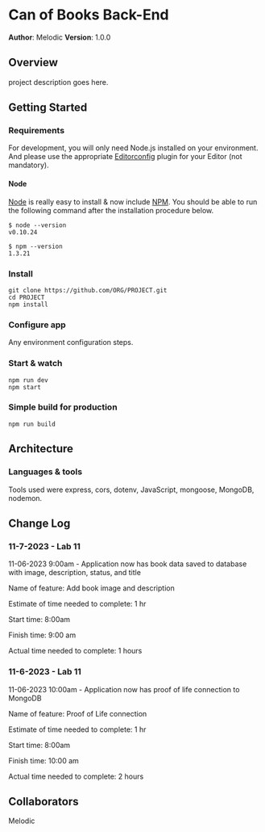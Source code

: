# Can of Books Back-End

**Author**: Melodic
**Version**: 1.0.0

## Overview
<!-- Provide a high level overview of what this application is and why you are building it, beyond the fact that it's an assignment for this class. (i.e. What's your problem domain?) -->
project description goes here.

## Getting Started

### Requirements

For development, you will only need Node.js installed on your environment.
And please use the appropriate [Editorconfig](http://editorconfig.org/) plugin for your Editor (not mandatory).

#### Node

[Node](http://nodejs.org/) is really easy to install & now include [NPM](https://npmjs.org/).
You should be able to run the following command after the installation procedure
below.

    $ node --version
    v0.10.24

    $ npm --version
    1.3.21

### Install

    git clone https://github.com/ORG/PROJECT.git
    cd PROJECT
    npm install

### Configure app

Any environment configuration steps.

### Start & watch

    npm run dev
    npm start

### Simple build for production

    npm run build

## Architecture

### Languages & tools

Tools used were express, cors, dotenv, JavaScript, mongoose, MongoDB, nodemon.

## Change Log

### 11-7-2023 - Lab 11

11-06-2023 9:00am - Application now has book data saved to database with image, description, status, and title

Name of feature: Add book image and description

Estimate of time needed to complete: 1 hr

Start time: 8:00am

Finish time: 9:00 am

Actual time needed to complete: 1 hours

### 11-6-2023 - Lab 11

11-06-2023 10:00am - Application now has proof of life connection to MongoDB

Name of feature: Proof of Life connection

Estimate of time needed to complete: 1 hr

Start time: 8:00am

Finish time: 10:00 am

Actual time needed to complete: 2 hours

## Collaborators

Melodic
